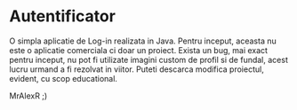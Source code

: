 # Autentificator

O simpla aplicatie de Log-in realizata in Java.
Pentru inceput, aceasta nu este o aplicatie comerciala ci doar un proiect.
Exista un bug, mai exact pentru inceput, nu pot fi utilizate imagini custom de profil si de fundal, acest lucru urmand a fi rezolvat in viitor.
Puteti descarca modifica proiectul, evident, cu scop educational.

MrAlexR ;)
